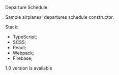 Departure Schedule

Sample airplanes' departures schedule constructor.

Stack:

- TypeScript;
- SCSS;
- React;
- Webpack;
- Firebase;

1.0 version is available